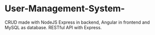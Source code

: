 # User-Management-System-
CRUD made with NodeJS Express in backend, Angular in frontend and MySQL as database. RESTful API with Express.
